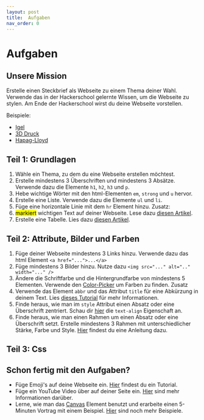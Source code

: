 ```yaml
---
layout: post
title:  Aufgaben
nav_order: 0
---
```

# Aufgaben

## Unsere Mission
Erstelle einen Steckbrief als Webseite zu einem Thema deiner Wahl. Verwende das in der Hackerschool gelernte Wissen, um die Webseite zu stylen. Am Ende der Hackerschool wirst du deine Webseite vorstellen.

Beispiele:
- [Igel](https://hapag-lloyd-inspires.github.io/examples/HLHackerSchool25Dekarz/)
- [3D Druck](https://hapag-lloyd-inspires.github.io/examples/Beispiel%20Steckbrief%203D-Druck/)
- [Hapag-Lloyd](https://hapag-lloyd-inspires.github.io/examples/hapag-lloyd-1/)

## Teil 1: Grundlagen

1. Wähle ein Thema, zu dem du eine Webseite erstellen möchtest.
2. Erstelle mindestens 3 Überschriften und mindestens 3 Absätze. Verwende dazu die Elemente `h1`, `h2`, `h3` und `p`.
3. Hebe wichtige Wörter mit den html-Elementen `em`, `strong` und `u` hervor.
4. Erstelle eine Liste. Verwende dazu die Elemente `ul` und `li`.
5. Füge eine horizontale Linie mit dem `hr` Element hinzu.
Zusatz:
6. <mark>markiert</mark> wichtigen Text auf deiner Webseite. Lese dazu [diesen Artikel](https://developer.mozilla.org/de/docs/Web/HTML/Reference/Elements/mark).
7. Erstelle eine Tabelle. Lies dazu [diesen Artikel](https://www.w3schools.com/html/html_tables.asp).

## Teil 2: Attribute, Bilder und Farben
1. Füge deiner Webseite mindestens 3 Links hinzu. Verwende dazu das html Element `<a href="...">...</a>`
2. Füge mindestens 3 Bilder hinzu. Nutze dazu `<img src="..." alt=".." width="..." />`
3. Ändere die Schriftfarbe und die Hintergrundfarbe von mindestens 5 Elementen. Verwende den [Color-Picker](https://www.w3schools.com/colors/colors_picker.asp) um Farben zu finden.
Zusatz
3. Verwende das Element `abbr` und das Attribut `title` für eine Abkürzung in deinem Text. Lies [dieses Tutorial](https://www.w3schools.com/html/html_quotation_elements.asp) für mehr Informationen.
4. Finde heraus, wie man im `style` Attribut einen Absatz oder eine Überschrift zentriert. Schau dir [hier](https://www.w3schools.com/css/css_text_align.asp) die `text-align` Eigenschaft an.
5. Finde heraus, wie man einen Rahmen um einen Absatz oder eine Überschrift setzt. Erstelle mindestens 3 Rahmen mit unterschiedlicher Stärke, Farbe und Style. [Hier](https://www.w3schools.com/css/css_border.asp) findest du eine Anleitung dazu.

## Teil 3: Css


## Schon fertig mit den Aufgaben?
- Füge Emoji's auf deine Webseite ein. [Hier](https://www.w3schools.com/html/html_emojis.asp) findest du ein Tutorial.
- Füge ein YouTube Video über auf deiner Seite ein. [Hier](https://www.w3schools.com/html/html_youtube.asp) sind mehr Informationen darüber.
- Lerne, wie man das [Canvas](https://www.w3schools.com/html/html5_canvas.asp) Element benutzt und erarbeite einen 5-Minuten Vortrag mit einem Beispiel. [Hier](https://www.w3schools.com/tags/ref_canvas.asp) sind noch mehr Beispiele.